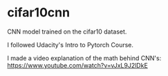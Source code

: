 # cifar10cnn
CNN model trained on the cifar10 dataset. 

I followed Udacity's Intro to Pytorch Course.

I made a video explanation of the math behind CNN's: https://www.youtube.com/watch?v=vJxL9J2lDkE
